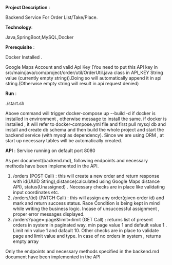 **Project Description** :

Backend Service For Order List/Take/Place.

**Technology**:

Java,SpringBoot,MySQL,Docker

**Prerequisite** :

Docker Installed .

Google Maps Account and valid Api Key (You need to put this API key in src/main/java/com/project/order/util/OrderUtil.java class in API_KEY String value (currently empty string)).Doing so
will automatically append it in api string.(Otherwise empty string will result in api request denied)

**Run** :

./start.sh

Above command will trigger  docker-compose up --build -d if docker is installed in environment , otherwise message to install the same. if docker is installed , it will refer to docker-compose.yml
file and first pull mysql db and install and create db schema and then build the whole project and start the backend service (with mysql as dependency). Since we are using ORM , at start up 
necessary tables will be automatically created. 

**API** :
Service running on default port 8080

As per document(backend.md), following endpoints and necessary methods have been implemented in the API.

1. /orders (POST Call) :  this will create a new order and return response with id(UUID String),distance(calculated using Google Maps distance API), status(Unassigned) . Necessary checks are in place
like validating input coordinates etc.
2. /orders/{id} (PATCH Call) :  this will assign any order(given order id) and mark and return success status. Race Condition is being kept in mind while writing the business logic. Incase of
unsuccessful assignment , proper error messages displayed.
3. /orders?page=:page&limit=:limit (GET Call) : returns list of present orders in system in paginated way. min page value 1 and default value 1 . Limit min value 1 and dafault 10. Other checks are in place to validate 
page and limit value and type. In case of no orders in system , returns empty array

Only the endpoints and necessary methods specified in the backend.md document have been implemented in the API 
